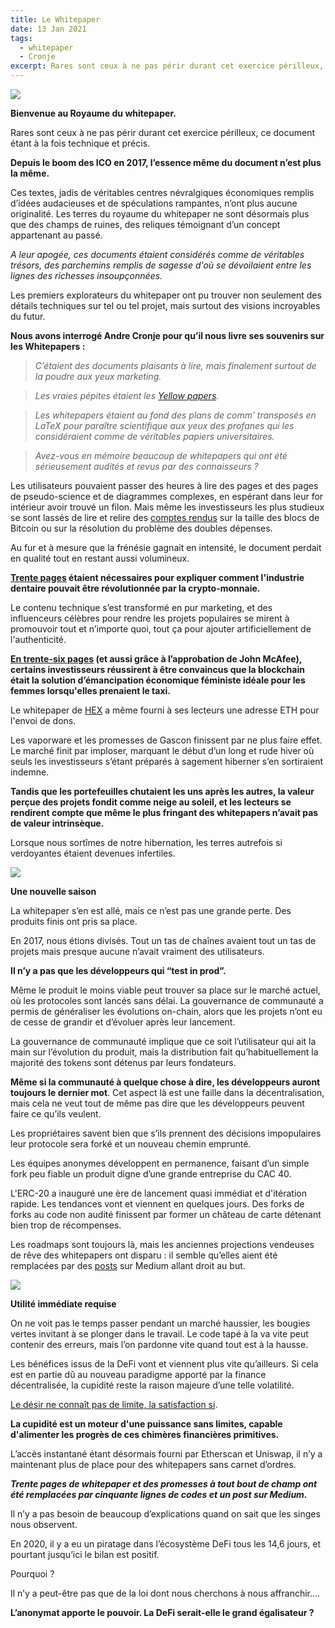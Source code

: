 ```yaml
---
title: Le Whitepaper
date: 13 Jan 2021
tags:
  - whitepaper
  - Cronje
excerpt: Rares sont ceux à ne pas périr durant cet exercice périlleux, ce document étant à la fois technique et précis. Nous avons interrogé Andre Cronje pour qu’il nous livre ses souvenirs sur les Whitepapers.
---
```


![](https://lh6.googleusercontent.com/DLtZJ2vOQG6ha8OoVdHUQicqvkTuds7hfOvMjwAW-eI1CJz9aGdmWR-s0bYXYUC-EofJHMwqWJdFVzWWLHBKVhuU4OjygG_VXKcdjhxLy_amDC4qJD745z4tz2aXrKfI8wMxGUEx)

**Bienvenue au Royaume du whitepaper.**

Rares sont ceux à ne pas périr durant cet exercice périlleux, ce document étant à la fois technique et précis.

**Depuis le boom des ICO en 2017, l’essence même du document n’est plus la même.**

Ces textes, jadis de véritables centres névralgiques économiques remplis d’idées audacieuses et de spéculations rampantes, n’ont plus aucune originalité. Les terres du royaume du whitepaper ne sont désormais plus que des champs de ruines, des reliques témoignant d’un concept appartenant au passé.

_A leur apogée, ces documents étaient considérés comme de véritables trésors, des parchemins remplis de sagesse d'où se dévoilaient entre les lignes des richesses insoupçonnées._

Les premiers explorateurs du whitepaper ont pu trouver non seulement des détails techniques sur tel ou tel projet, mais surtout des visions incroyables du futur. 

**Nous avons interrogé Andre Cronje pour qu’il nous livre ses souvenirs sur les Whitepapers :**

> _C’étaient des documents plaisants à lire, mais finalement surtout de la poudre aux yeux marketing._

> _Les vraies pépites étaient les  [_Yellow papers_](https://ethereum.github.io/yellowpaper/paper.pdf)._

> _Les whitepapers étaient au fond des plans de comm’ transposés en LaTeX pour paraître scientifique aux yeux des profanes qui les considéraient comme de véritables papiers universitaires._

> _Avez-vous en mémoire beaucoup de whitepapers qui ont été sérieusement audités et revus par des connaisseurs ?_

Les utilisateurs pouvaient passer des heures à lire des pages et des pages de pseudo-science et de diagrammes complexes, en espérant dans leur for intérieur avoir trouvé un filon. Mais même les investisseurs les plus studieux se sont lassés de lire et relire des [comptes rendus](https://s3.amazonaws.com/hathor-public-files/hathor-white-paper.pdf) sur la taille des blocs de Bitcoin ou sur la résolution du problème des doubles dépenses.

Au fur et à mesure que la frénésie gagnait en intensité, le document perdait en qualité tout en restant aussi volumineux.

**[Trente pages](https://dentacoin.com/assets/uploads/whitepaper.pdf) étaient nécessaires pour expliquer comment l'industrie dentaire pouvait être révolutionnée par la crypto-monnaie.**

Le contenu technique s’est transformé en pur marketing, et des influenceurs célèbres pour rendre les projets populaires se mirent à promouvoir tout et n’importe quoi, tout ça pour ajouter artificiellement de l'authenticité.

**[En trente-six pages](https://web.archive.org/web/20180518182304/http://pinktaxi.io/pdf/whitepaper.pdf) (et aussi grâce à l’approbation de John McAfee), certains investisseurs réussirent à être convaincus que la blockchain était la solution d’émancipation économique féministe idéale pour les femmes lorsqu'elles prenaient le taxi.**

Le whitepaper de [HEX](https://docs.google.com/document/d/1P0ZDaBQx4ghkdX5IUwZb1n8ThvYf7i22MSt9Gm00JRU/edit) a même fourni à ses lecteurs une adresse ETH pour l'envoi de dons. 

Les vaporware et les promesses de Gascon finissent par ne plus faire effet. Le marché finit par imploser, marquant le début d’un long et rude hiver où seuls les investisseurs s’étant préparés à sagement hiberner s’en sortiraient indemne.

**Tandis que les portefeuilles chutaient les uns après les autres, la valeur perçue des projets fondit comme neige au soleil, et les lecteurs se rendirent compte que même le plus fringant des whitepapers n’avait pas de valeur intrinsèque.**

Lorsque nous sortîmes de notre hibernation, les terres autrefois si verdoyantes étaient devenues infertiles.

![](https://lh3.googleusercontent.com/GchrfZQqZFBMI6NtQekAV9xAgnn8iLP-XS7X_ZMzxL_XELG9Nhd7VkEdvEzRdeKvMbYu47YW6c6GhIzXJTTXzNECfu-hLlK2vbu7Drcho22IAuFkRJLKJq0oRZJSobdbFRzbZX81)

**Une nouvelle saison**

La whitepaper s’en est allé, mais ce n’est pas une grande perte. Des produits finis ont pris sa place.

En 2017, nous étions divisés. Tout un tas de chaînes avaient tout un tas de projets mais presque aucune n’avait vraiment des utilisateurs.

**Il n’y a pas que les développeurs qui “test in prod”.**

Même le produit le moins viable peut trouver sa place sur le marché actuel, où les protocoles sont lancés sans délai.  La gouvernance de communauté a permis de généraliser les évolutions on-chain,  alors que les projets n’ont eu de cesse de grandir et d’évoluer après leur lancement.

La gouvernance de communauté implique que ce soit l’utilisateur qui ait la main sur l’évolution du produit, mais la distribution fait qu’habituellement la majorité des tokens sont détenus par leurs fondateurs.

**Même si la communauté à quelque chose à dire, les développeurs auront toujours le dernier mot**. Cet aspect là est une faille dans la décentralisation, mais cela ne veut tout de même pas dire que les développeurs peuvent faire ce qu’ils veulent.

Les propriétaires savent bien que s’ils prennent des décisions impopulaires leur protocole sera forké et un nouveau chemin emprunté.

Les équipes anonymes développent en permanence, faisant d’un simple fork peu fiable un produit digne d’une grande entreprise du CAC 40.

L'ERC-20 a inauguré une ère de lancement quasi immédiat et d'itération rapide. Les tendances vont et viennent en quelques jours. Des forks de forks au code non audité finissent par former un château de carte détenant bien trop de récompenses.  

Les roadmaps sont toujours là, mais les anciennes projections vendeuses de rêve des whitepapers ont disparu : il semble qu’elles aient été remplacées par des [posts](https://medium.com/iearn/yfi-df84573db81) sur Medium allant droit au but.

![](https://lh3.googleusercontent.com/248sbOOCAmIH8wNLQXzuEXuNr_E3I9IkvLaHrp9iIKWir_TLu3j5aG04HKPqPR0YLFJ1TYLSG3rA0GHXa9it_Dvs42FqzHnQYXilGcPqz9qVEcEwT7TXXfCv53OpWWHaSLOXeCrC)

**Utilité immédiate requise**

On ne voit pas le temps passer pendant un marché haussier, les bougies vertes invitant à se plonger dans le travail. Le code tapé à la va vite peut contenir des erreurs, mais l’on pardonne vite quand tout est à la hausse.

Les bénéfices issus de la DeFi vont et viennent plus vite qu’ailleurs. Si cela est en partie dû au nouveau paradigme apporté par la finance décentralisée, la cupidité reste la raison majeure d’une telle volatilité.

[Le désir ne connaît pas de limite, la satisfaction si](https://insights.deribit.com/market-research/on-reflexivity-and-imitation-part-2/).

**La cupidité est un moteur d'une puissance sans limites, capable d'alimenter les progrès de ces chimères financières primitives.**

L’accès instantané étant désormais fourni par Etherscan et Uniswap, il n’y a maintenant plus de place pour des whitepapers sans carnet d’ordres.

_**Trente pages de whitepaper et des promesses à tout bout de champ ont été remplacées par cinquante lignes de codes et un post sur Medium.**_

Il n’y a pas besoin de beaucoup d’explications quand on sait que les singes nous observent.

En 2020, il y a eu un piratage dans l’écosystème DeFi tous les 14,6 jours, et pourtant jusqu’ici le bilan est positif.

Pourquoi ?

Il n’y a peut-être pas que de la loi dont nous cherchons à nous affranchir….

**L’anonymat apporte le pouvoir. La DeFi serait-elle le grand égalisateur ?**
